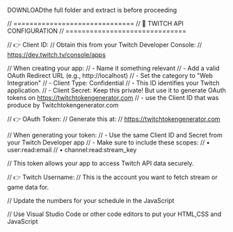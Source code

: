 DOWNLOADthe full folder and extract is before proceeding



// ==============================
  //  🔧 TWITCH API CONFIGURATION
  // ==============================

  // 👉 Client ID:
  // Obtain this from your Twitch Developer Console:
  // https://dev.twitch.tv/console/apps 
 
  // When creating your app:
  // - Name it something relevant
  // - Add a valid OAuth Redirect URL (e.g., http://localhost)
  // - Set the category to "Web Integration"
  // - Client Type: Confidential
  // - This ID identifies your Twitch application.
  // - Client Secret: Keep this private! But use it to generate OAuth tokens on https://twitchtokengenerator.com 
  // - use the Client ID that was  produce by  Twitchtokengenerator.com

  // 👉 OAuth Token:
  // Generate this at:
  // https://twitchtokengenerator.com

  // When generating your token:
  // - Use the same Client ID and Secret from your Twitch Developer app
  // - Make sure to include these scopes:
  //   • user:read:email
  //   • channel:read:stream_key
  
  // This token allows your app to access Twitch API data securely.


  // 👉 Twitch Username:
  // This is the account you want to fetch stream or game data for.


 // Update the numbers for  your schedule  in the JavaScript
 
// Use Visual Studio Code or other code editors  to put your  HTML,CSS and JavaScript 

